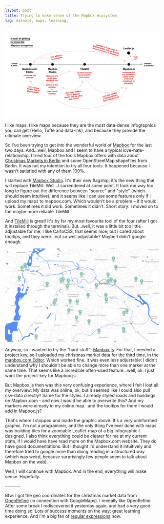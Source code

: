 ```yaml
---
layout: post
title: Trying to make sense of the Mapbox ecosystem
tag: datavis, maps, learning, 
---
```


![IMAGE](/pic/141104_mapbox.jpg)

<p>I like maps. I like maps because they are the most data-dense infographics you can get (Hello, Tufte and data-ink), and because they provide the ultimate overview.&nbsp;</p>
<p>So I've been trying to get into the wonderful world of <a href="mapbox.com" target="_blank">Mapbox</a> for the last two days. And...well, Mapbox and I seem to have a typical love-hate-relationship. I tried four of the tools Mapbox offers with data about <a href="http://daten.berlin.de/datensaetze/berliner-weihnachtsm%C3%A4rkte-2014" target="_blank">Christmas Markets in Berlin</a>&nbsp;and some OpenStreetMap shapefiles from Berlin.&nbsp;It was not my intention to try all four tools. It happened because I wasn't satisfied with any of them 100%.&nbsp;</p>
<p>I started with <a href="https://www.mapbox.com/mapbox-studio/" target="_blank">Mapbox Studio</a>. It's their new flagship; it's the new thing that will replace TileMill. Well...I surrendered at some point. It took me way too long to figure out the difference between "source" and "style" (which should seem intuitive), and it seems like I can use some features only if I upload my maps to mapbox.com. Which wouldn't be a problem &ndash; if it would work. Sometimes it did work. Sometimes it didn't. Short story: I moved on to the maybe more reliable TileMill.</p>
<p>And <a href="https://www.mapbox.com/tilemill/" target="_blank">TileMill</a> is great! It's by far my most favourite tool of the four (after I got it installed through the terminal). But...well, it was a little bit too little adjustable for me. I like CartoCSS, that seems nice; but I cared about tooltips, and they were...not so well adjustable? Maybe I didn't google enough.</p>

![IMAGE](/pic/141104_mapbox2.png)

<p>Anyway, so I wanted to try the "hard stuff": <a href="https://www.mapbox.com/mapbox.js/api/v2.1.4/" target="_blank">Mapbox.js</a>. For that, I needed a project key, so I uploaded my christmas market data for the third time, in the <a href="https://www.mapbox.com/mapbox.js/api/v2.1.4/" target="_blank">mapbox.com Editor</a>. Which worked fine. It was even less adjustable: I didn't understand why I shouldn't be able to change more than one marker at the same time. That seems like a incredible often-used feature...well, ok. I just want the project-key for Mapbox.js.</p>
<p><span>But Mapbox.js then was this very confusing experience, where I felt I lost all my overview: My data was online, ok, but it seemed like I could also pull csv-data directly? Same for the styles: I already styled roads and buildings on Mapbox.com &ndash; and now I would be able to overwrite this? And my markers were already in my online map...and the tooltips for them I would add in Mapbox.js?&nbsp;</span></p>
<p><span>That's where I stopped and made the graphic above. It's a very uninformed graphic. I'm not a programmer, and the only thing I've ever done with maps was building tiles for a zoomable Leaflet-map of a big infographic I designed. I also think everything could be clearer for me at my current state, if I would have have read more on the Mapbox.com website. They do have good documentations. But I thought I'd understand it&nbsp;intuitively and therefore&nbsp;tried to google&nbsp;more than doing reading in a structured way (which was weird, because surprisingly few people seem to talk about Mapbox on the web).&nbsp;</span></p>
<p><span>Well, I will continue with Mapbox. And in the end, everything will make sense. Hopefully.&nbsp;</span></p>
<p>--------</p>
<p>Btw: I got the geo coordinates for the christmas market data from <a href="www.openrefine.org" target="_blank">OpenRefine</a>&nbsp;(in connection with GoogleMaps). I reeeally like OpenRefine. After some break I rediscovered it yesterday again, and had a very good time doing so. Lots of success moments on the way; great learning experience. And I'm a big fan of <a href="http://en.wikipedia.org/wiki/Regular_expression" target="_blank">regular expressions</a> now.</p>

